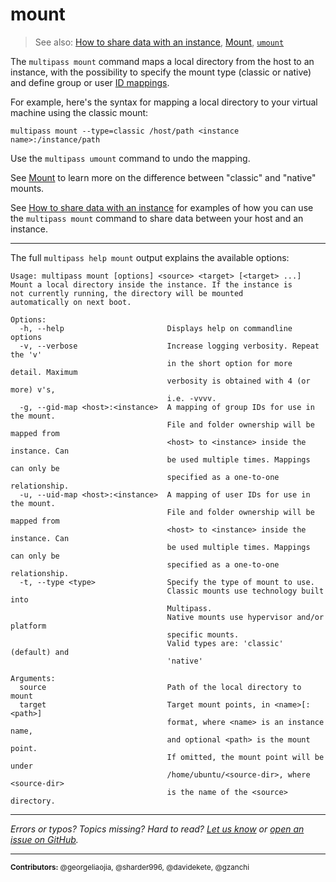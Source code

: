 # mount
> See also: [How to share data with an instance](/how-to-guides/manage-instances/share-data-with-an-instance), [Mount](/explanation/mount), [`umount`](/reference/command-line-interface/umount)

The `multipass mount` command maps a local directory from the host to an instance, with the possibility to specify the mount type (classic or native) and define group or user [ID mappings](/explanation/id-mapping).

For example, here's the syntax for mapping a local directory to your virtual machine using the classic mount:

```plain
multipass mount --type=classic /host/path <instance name>:/instance/path
```

Use the `multipass umount` command to undo the mapping.

See [Mount](/explanation/mount) to learn more on the difference between "classic" and "native" mounts. 

See [How to share data with an instance](/how-to-guides/manage-instances/share-data-with-an-instance) for examples of how you can use the `multipass mount` command to share data between your host and an instance.

---

The full `multipass help mount` output explains the available options:

```plain
Usage: multipass mount [options] <source> <target> [<target> ...]
Mount a local directory inside the instance. If the instance is
not currently running, the directory will be mounted
automatically on next boot.

Options:
  -h, --help                       Displays help on commandline options
  -v, --verbose                    Increase logging verbosity. Repeat the 'v'
                                   in the short option for more detail. Maximum
                                   verbosity is obtained with 4 (or more) v's,
                                   i.e. -vvvv.
  -g, --gid-map <host>:<instance>  A mapping of group IDs for use in the mount.
                                   File and folder ownership will be mapped from
                                   <host> to <instance> inside the instance. Can
                                   be used multiple times. Mappings can only be
                                   specified as a one-to-one relationship.
  -u, --uid-map <host>:<instance>  A mapping of user IDs for use in the mount.
                                   File and folder ownership will be mapped from
                                   <host> to <instance> inside the instance. Can
                                   be used multiple times. Mappings can only be
                                   specified as a one-to-one relationship.
  -t, --type <type>                Specify the type of mount to use.
                                   Classic mounts use technology built into
                                   Multipass.
                                   Native mounts use hypervisor and/or platform
                                   specific mounts.
                                   Valid types are: 'classic' (default) and
                                   'native'

Arguments:
  source                           Path of the local directory to mount
  target                           Target mount points, in <name>[:<path>]
                                   format, where <name> is an instance name, 
                                   and optional <path> is the mount point. 
                                   If omitted, the mount point will be under
                                   /home/ubuntu/<source-dir>, where <source-dir> 
                                   is the name of the <source> directory.
```
---

*Errors or typos? Topics missing? Hard to read? <a href="https://docs.google.com/forms/d/e/1FAIpQLSd0XZDU9sbOCiljceh3rO_rkp6vazy2ZsIWgx4gsvl_Sec4Ig/viewform?usp=pp_url&entry.317501128=https://multipass.run/docs/mount-command" target="_blank">Let us know</a> or <a href="https://github.com/canonical/multipass/issues/new/choose" target="_blank">open an issue on GitHub</a>.*

---

<small>**Contributors:** @georgeliaojia, @sharder996, @davidekete, @gzanchi </small>

